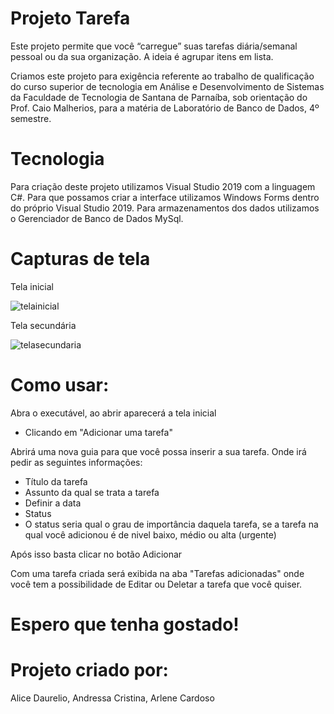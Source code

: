 # Projeto Tarefa

Este projeto permite que você “carregue” suas tarefas diária/semanal pessoal ou da sua organização. A ideia é agrupar itens em lista.

Criamos este projeto para exigência referente ao trabalho de qualificação do curso superior de tecnologia em Análise  e Desenvolvimento de Sistemas da Faculdade de Tecnologia de Santana de Parnaíba, sob orientação do Prof. Caio Malherios, para a matéria de Laboratório de Banco de Dados, 4º semestre.

# Tecnologia

Para criação deste projeto utilizamos Visual Studio 2019 com a linguagem C#. 
Para que possamos criar a interface utilizamos Windows Forms dentro do próprio Visual Studio 2019.
Para armazenamentos dos dados utilizamos o Gerenciador de Banco de Dados MySql.

# Capturas de tela

Tela inicial

![telainicial](https://user-images.githubusercontent.com/86382764/162495158-5837c8a5-c325-45fe-a92a-8ca9ed4d51e5.PNG)

Tela secundária

![telasecundaria](https://user-images.githubusercontent.com/86382764/162495176-880294d8-6fc5-424c-aa2c-4f198ea34f6f.PNG)



# Como usar:

Abra o executável, ao abrir aparecerá a tela inicial
 - Clicando em "Adicionar uma tarefa"

Abrirá uma nova guia para que você possa inserir a sua tarefa. Onde irá pedir as seguintes informações:

- Título da tarefa
- Assunto da qual se trata a tarefa
- Definir a data 
- Status  
-  O status seria qual o grau de importância daquela tarefa, se a tarefa na qual você adicionou é de nivel baixo, médio ou alta (urgente)

Após isso basta clicar no botão Adicionar

Com uma tarefa criada será exibida na aba "Tarefas adicionadas" onde você tem a possibilidade de Editar ou Deletar a tarefa que você quiser.

# Espero que tenha gostado!

# Projeto criado por:

Alice Daurelio,
Andressa Cristina,
Arlene Cardoso

